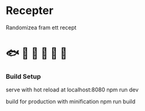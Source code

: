 # Recepter

Randomizea fram ett recept

# 🐟 🍚 🥫 🥦 🍅 🥑




### Build Setup

serve with hot reload at localhost:8080
npm run dev

build for production with minification
npm run build
